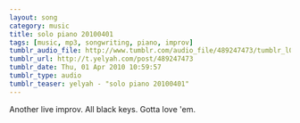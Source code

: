 ```yaml
---
layout: song
category: music
title: solo piano 20100401
tags: [music, mp3, songwriting, piano, improv]
tumblr_audio_file: http://www.tumblr.com/audio_file/489247473/tumblr_l07gfxwkE01qzo4ep
tumblr_url: http://t.yelyah.com/post/489247473
tumblr_date: Thu, 01 Apr 2010 10:59:57
tumblr_type: audio
tumblr_teaser: yelyah - "solo piano 20100401"
---
```

Another live improv. All black keys. Gotta love 'em.

